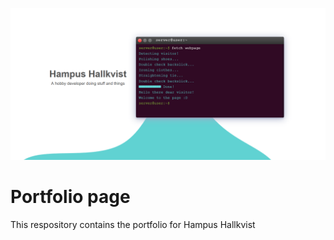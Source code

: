 ![](https://raw.githubusercontent.com/Hampfh/Portfolio/master/src/assets/pagePeek.png)

# Portfolio page
This respository contains the portfolio for Hampus Hallkvist